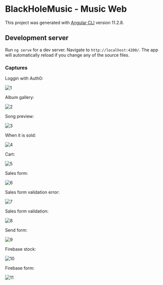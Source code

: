 # BlackHoleMusic - Music Web

This project was generated with [Angular CLI](https://github.com/angular/angular-cli) version 11.2.8.

## Development server

Run `ng serve` for a dev server. Navigate to `http://localhost:4200/`. The app will automatically reload if you change any of the source files.

### Captures

Loggin with Auth0:

![1](https://user-images.githubusercontent.com/64023919/127338730-098c9c64-e719-41ef-b59f-f51e3e166dc2.JPG)

Album gallery:

![2](https://user-images.githubusercontent.com/64023919/127338890-2a161048-a75b-423d-a8b0-6970f04aac81.JPG)

Song preview:

![3](https://user-images.githubusercontent.com/64023919/127339239-75da25d3-4298-45a6-a09e-57dbb18d89d0.JPG)

When it is sold:

![4](https://user-images.githubusercontent.com/64023919/127339482-2d6c5c09-5bbc-4cd7-84cf-b74ae5034b35.JPG)

Cart:

![5](https://user-images.githubusercontent.com/64023919/127339639-efbc55f6-07ba-4e5e-8136-9835dbf13616.JPG)

Sales form:

![6](https://user-images.githubusercontent.com/64023919/127339754-fd8c63df-0519-4caa-8571-d2cb7125a67f.JPG)

Sales form validation error:

![7](https://user-images.githubusercontent.com/64023919/127339897-431e90e5-f3f8-4bd3-9aa2-61c951f70425.JPG)

Sales form validation:

![8](https://user-images.githubusercontent.com/64023919/127340009-c80901d9-f739-474a-9945-1bff58db893a.JPG)

Send form:

![9](https://user-images.githubusercontent.com/64023919/127340079-f068e538-fbdc-4219-99ff-54eec6fb438e.JPG)

Firebase stock:

![10](https://user-images.githubusercontent.com/64023919/127340133-bb1fe878-5274-4945-a802-021d5ded3b19.JPG)

Firebase form:

![11](https://user-images.githubusercontent.com/64023919/127340172-d291beec-f8d5-4b48-b620-279ec7c9c116.JPG)



